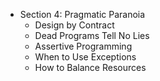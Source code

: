 * Section 4: Pragmatic Paranoia
    * Design by Contract
    * Dead Programs Tell No Lies
    * Assertive Programming
    * When to Use Exceptions
    * How to Balance Resources